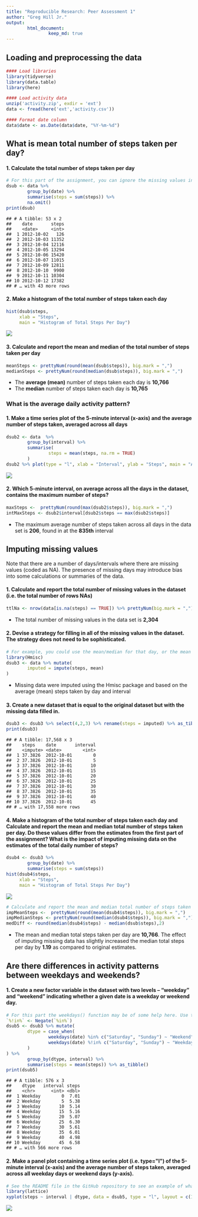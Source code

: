 ```yaml
---
title: "Reproducible Research: Peer Assessment 1"
author: "Greg Hill Jr."
output:
        html_document: 
                keep_md: true
---
```

## Loading and preprocessing the data

```r
#### Load libraries
library(tidyverse)
library(data.table)
library(here)

#### Load activity data
unzip('activity.zip', exdir = 'ext')
data <- fread(here('ext','activity.csv'))

#### Format date column
data$date <- as.Date(data$date, "%Y-%m-%d")
```

## What is mean total number of steps taken per day?
#### 1. Calculate the total number of steps taken per day

```r
# For this part of the assignment, you can ignore the missing values in the dataset.
dsub <- data %>%
        group_by(date) %>%
        summarise(steps = sum(steps)) %>%
        na.omit()
print(dsub)
```

```
## # A tibble: 53 x 2
##    date       steps
##    <date>     <int>
##  1 2012-10-02   126
##  2 2012-10-03 11352
##  3 2012-10-04 12116
##  4 2012-10-05 13294
##  5 2012-10-06 15420
##  6 2012-10-07 11015
##  7 2012-10-09 12811
##  8 2012-10-10  9900
##  9 2012-10-11 10304
## 10 2012-10-12 17382
## # … with 43 more rows
```

#### 2. Make a histogram of the total number of steps taken each day

```r
hist(dsub$steps,
     xlab = "Steps",
     main = "Histogram of Total Steps Per Day")
```

<img src="PA1_template_files/figure-html/fig1-1.png" style="display: block; margin: auto;" />

#### 3. Calculate and report the mean and median of the total number of steps taken per day

```r
meanSteps <- prettyNum(round(mean(dsub$steps)), big.mark = ",")
medianSteps <- prettyNum(round(median(dsub$steps)), big.mark = ",")
```
* The **average (mean)** number of steps taken each day is **10,766**
* The **median** number of steps taken each day is **10,765**

### What is the average daily activity pattern?
#### 1. Make a time series plot of the 5-minute interval (x-axis) and the average number of steps taken, averaged across all days

```r
dsub2 <- data  %>%
        group_by(interval) %>%
        summarise(
                steps = mean(steps, na.rm = TRUE)
        )
dsub2 %>% plot(type = "l", xlab = "Interval", ylab = "Steps", main = "Average Daily Steps by 5-Minute Interval")
```

<img src="PA1_template_files/figure-html/fig2-1.png" style="display: block; margin: auto;" />

#### 2. Which 5-minute interval, on average across all the days in the dataset, contains the maximum number of steps?

```r
maxSteps <-  prettyNum(round(max(dsub2$steps)), big.mark = ",")
intMaxSteps <- dsub2$interval[dsub2$steps == max(dsub2$steps)]
```
* The maximum average number of steps taken across all days in the data set is **206**, found in at the **835th** interval

## Imputing missing values
Note that there are a number of days/intervals where there are missing values (coded as NA). The presence of missing days may introduce bias into some calculations or summaries of the data.

#### 1. Calculate and report the total number of missing values in the dataset (i.e. the total number of rows NAs)


```r
ttlNa <- nrow(data[is.na(steps) == TRUE]) %>% prettyNum(big.mark = ",")
```

* The total number of missing values in the data set is **2,304**

#### 2. Devise a strategy for filling in all of the missing values in the dataset. The strategy does not need to be sophisticated.

```r
# For example, you could use the mean/median for that day, or the mean for that 5-minute interval, etc.
library(Hmisc)
dsub3 <- data %>% mutate(
        imputed = impute(steps, mean)
)
```
* Missing data were imputed using the Hmisc package and based on the average (mean) steps taken by day and interval

#### 3. Create a new dataset that is equal to the original dataset but with the missing data filled in.

```r
dsub3 <- dsub3 %>% select(4,2,3) %>% rename(steps = imputed) %>% as_tibble()
print(dsub3)
```

```
## # A tibble: 17,568 x 3
##    steps    date       interval
##    <impute> <date>        <int>
##  1 37.3826  2012-10-01        0
##  2 37.3826  2012-10-01        5
##  3 37.3826  2012-10-01       10
##  4 37.3826  2012-10-01       15
##  5 37.3826  2012-10-01       20
##  6 37.3826  2012-10-01       25
##  7 37.3826  2012-10-01       30
##  8 37.3826  2012-10-01       35
##  9 37.3826  2012-10-01       40
## 10 37.3826  2012-10-01       45
## # … with 17,558 more rows
```

#### 4. Make a histogram of the total number of steps taken each day and Calculate and report the mean and median total number of steps taken per day. Do these values differ from the estimates from the first part of the assignment? What is the impact of imputing missing data on the estimates of the total daily number of steps?


```r
dsub4 <- dsub3 %>%
        group_by(date) %>%
        summarise(steps = sum(steps))
hist(dsub4$steps,
     xlab = "Steps",
     main = "Histogram of Total Steps Per Day")
```

<img src="PA1_template_files/figure-html/fig3-1.png" style="display: block; margin: auto;" />


```r
# Calculate and report the mean and median total number of steps taken per day. Do these values differ from the estimates from the first part of the assignment? What is the impact of imputing missing data on the estimates of the total daily number of steps?
impMeanSteps <-  prettyNum(round(mean(dsub4$steps)), big.mark = ",")
impMedianSteps <- prettyNum(round(median(dsub4$steps)), big.mark = ",")
medDiff <- round(median(dsub4$steps) - median(dsub$steps),2)
```
* The mean and median total steps taken per day are **10,766**. The effect of imputing missing data has slightly increased the median total steps per day by **1.19** as compared to original estimates.

## Are there differences in activity patterns between weekdays and weekends?
#### 1. Create a new factor variable in the dataset with two levels – “weekday” and “weekend” indicating whether a given date is a weekday or weekend day.


```r
# For this part the weekdays() function may be of some help here. Use the dataset with the filled-in missing values for this part.
`%!in%` <- Negate(`%in%`)
dsub5 <- dsub3 %>% mutate(
        dtype = case_when(
                weekdays(date) %in% c("Saturday", "Sunday") ~ "Weekend",
                weekdays(date) %!in% c("Saturday", "Sunday") ~ "Weekday"
        )
) %>%
        group_by(dtype, interval) %>%
        summarise(steps = mean(steps)) %>% as_tibble()
print(dsub5)
```

```
## # A tibble: 576 x 3
##    dtype   interval steps
##    <chr>      <int> <dbl>
##  1 Weekday        0  7.01
##  2 Weekday        5  5.38
##  3 Weekday       10  5.14
##  4 Weekday       15  5.16
##  5 Weekday       20  5.07
##  6 Weekday       25  6.30
##  7 Weekday       30  5.61
##  8 Weekday       35  6.01
##  9 Weekday       40  4.98
## 10 Weekday       45  6.58
## # … with 566 more rows
```

#### 2. Make a panel plot containing a time series plot (i.e. type="l") of the 5-minute interval (x-axis) and the average number of steps taken, averaged across all weekday days or weekend days (y-axis).


```r
# See the README file in the GitHub repository to see an example of what this plot should look like using simulated data.
library(lattice)
xyplot(steps ~ interval | dtype, data = dsub5, type = "l", layout = c(1, 2), xlab = "Interval", ylab = "Steps")
```

<img src="PA1_template_files/figure-html/fig4-1.png" style="display: block; margin: auto;" />
